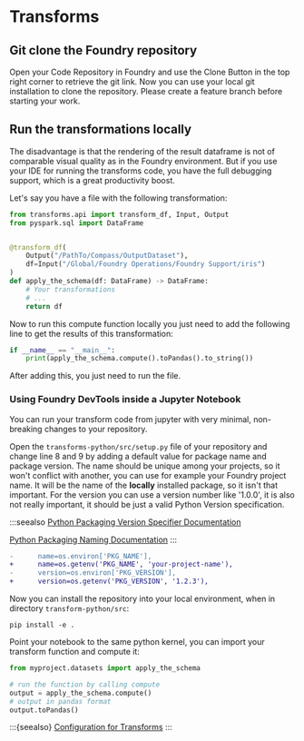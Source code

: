 # Transforms

## Git clone the Foundry repository

Open your Code Repository in Foundry and use the Clone Button in the top right corner to retrieve the git link.
Now you can use your local git installation to clone the repository. Please create a feature branch before starting your
work.

## Run the transformations locally

The disadvantage is that the rendering of the result dataframe is not of comparable
visual quality as in the Foundry environment. But if you use your IDE for running the transforms code,
you have the full debugging support, which is a great productivity boost.

Let's say you have a file with the following transformation:

```python
from transforms.api import transform_df, Input, Output
from pyspark.sql import DataFrame


@transform_df(
    Output("/PathTo/Compass/OutputDataset"),
    df=Input("/Global/Foundry Operations/Foundry Support/iris")
)
def apply_the_schema(df: DataFrame) -> DataFrame:
    # Your transformations
    # ...
    return df
```

Now to run this compute function locally you just need to add the following line
to get the results of this transformation:

```python
if __name__ == "__main__":
    print(apply_the_schema.compute().toPandas().to_string())
```

After adding this, you just need to run the file.

### Using Foundry DevTools inside a Jupyter Notebook

You can run your transform code from jupyter with very minimal, non-breaking changes to your repository.

Open the `transforms-python/src/setup.py` file of your repository and change line 8 and 9 by adding a default value
for package name and package version.
The name should be unique among your projects, so it won't conflict with another, you can use for example your Foundry project name.
It will be the name of the **locally** installed package, so it isn't that important.
For the version you can use a version number like '1.0.0', it is also not really important, it should be just a valid Python Version specification.

:::seealso
[Python Packaging Version Specifier Documentation](https://packaging.python.org/en/latest/specifications/version-specifiers/)

[Python Packaging Naming Documentation](https://packaging.python.org/en/latest/specifications/name-normalization/)
:::

```diff
-      name=os.environ['PKG_NAME'],
+      name=os.getenv('PKG_NAME', 'your-project-name'),
-      version=os.environ['PKG_VERSION'],
+      version=os.getenv('PKG_VERSION', '1.2.3'),
```

Now you can install the repository into your local environment, when in directory `transform-python/src`:

```shell
pip install -e .
```

Point your notebook to the same python kernel, you can import your transform function and compute it:

```python
from myproject.datasets import apply_the_schema

# run the function by calling compute
output = apply_the_schema.compute()
# output in pandas format
output.toPandas()
```

:::{seealso}
[Configuration for Transforms](/docs/configuration.md#configuration-for-transforms)
:::
